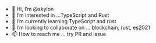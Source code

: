 - 👋 Hi, I’m @skylon
- 👀 I’m interested in ...TypeScript and Rust
- 🌱 I’m currently learning TypeScript and rust
- 💞️ I’m looking to collaborate on ... blockchain, rust, es2021
- 📫 How to reach me ... try PR and issue

<!---
skylonmiller/skylonmiller is a ✨ special ✨ repository because its `README.md` (this file) appears on your GitHub profile.
You can click the Preview link to take a look at your changes.
--->
